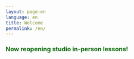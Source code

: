 ```yaml
---
layout: page-en
language: en
title: Welcome
permalink: /en/
---
```


<h3 style="color:DarkGreen;">
  <div id="typedtext">Now reopening studio in-person lessons!</div>
  <script type="text/javascript">
    window.onload = function() { typewriter("<small>&nbsp;&nbsp;&nbsp;&nbsp;Please contact for trial lesson and more!"); }
  </script>
</h3>
<br>
<img src="/img/Nagisa-recital-with-piano.jpg" alt="">
